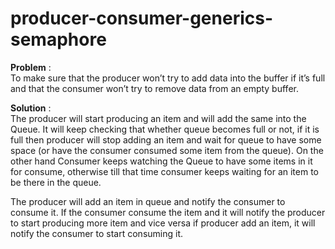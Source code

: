# producer-consumer-generics-semaphore

**Problem** :  
To make sure that the producer won’t try to add data into the buffer if it’s full and that the consumer won’t try to remove data from an empty buffer.

**Solution** :  
The producer will start producing an item and will add the same into the Queue. It will keep checking that whether queue becomes full or not, if it is full then 
producer will stop adding an item and wait for queue to have some space (or have the consumer consumed some item from the queue).
On the other hand Consumer keeps watching the Queue to have some items in it for consume, otherwise till that time consumer keeps waiting for an item to be there in the queue.


The producer will add an item in queue and notify the consumer to consume it. If the consumer consume the item and it will notify the producer to start producing more item and vice versa if producer add an item, it will notify the consumer to start consuming it.
